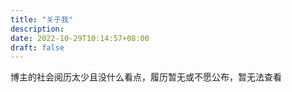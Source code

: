 ```yaml
---
title: "关于我"
description: 
date: 2022-10-29T10:14:57+08:00
draft: false
---
```


博主的社会阅历太少且没什么看点，履历暂无或不愿公布，暂无法查看